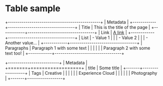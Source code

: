 # Table sample

+-----------------------------------------------+
| Metadata                                      |
+------------+----------------------------------+
| Title      | This is the title of the page    |
+------------+----------------------------------+
| Link       | [A link](https://www.sample.com) |
+------------+----------------------------------+
| List       | - Value 1                        |
|            | - Value 2                        |
|            | - Another value...               |
+------------+----------------------------------+
| Paragraphs | Paragraph 1 with some text       |
|            |                                  |
|            | Paragraph 2 with some text too!  |
+------------+----------------------------------+

+--------------------------+
| Metadata                 |
+=======+==================+
| title | Some title       |
+-------+------------------+
| Tags  | Creative         |
|       |                  |
|       | Experience Cloud |
|       |                  |
|       | Photography      |
+-------+------------------+
